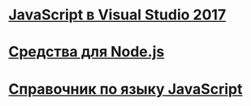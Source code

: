 # [JavaScript в Visual Studio 2017](/visualstudio/javascript/javascript-in-vs-2017)
# [Средства для Node.js](/visualstudio/javascript/tutorial-nodejs)
# [Справочник по языку JavaScript](javascript-language-reference.md)
